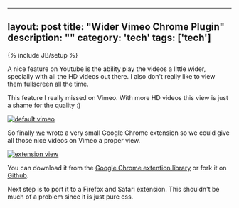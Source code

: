 
---
layout: post
title: "Wider Vimeo Chrome Plugin"
description: ""
category: 'tech'
tags: ['tech']
---
{% include JB/setup %}

A nice feature on Youtube is the ability play the videos a little wider, specially with all the HD videos out there.
I also don't really like to view them fullscreen all the time.

This feature I really missed on Vimeo. With more HD videos this view is just a shame for the quality :)

[![default vimeo](http://img.skitch.com/20100708-m21mi7gpt51e57t4i72fbd3nws.jpg)](http://img.skitch.com/20100708-h4spx34m2uit5ympap1h88g3u.jpg)

So finally [we](http://github.com/potatofactory) wrote a very small Google Chrome extension so we could give all those nice videos on Vimeo a proper view.

[![extension view](http://img.skitch.com/20100708-dggjc8m8s4ngitbcf2qqyqsem5.jpg)](http://img.skitch.com/20100708-83u2jmf1puyxe1hegh66u55g4b.jpg)

You can download it from the [Google Chrome extention library](http://bit.ly/wider_vimeo) or fork it on [Github](http://github.com/potatofactory/wide-vimeo).

Next step is to port it to a Firefox and Safari extension. This shouldn't be much of a problem since it is just pure css.
